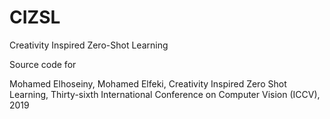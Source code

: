 # CIZSL
Creativity Inspired Zero-Shot Learning


Source code for 

Mohamed Elhoseiny, Mohamed Elfeki, Creativity Inspired Zero Shot Learning, Thirty-sixth International Conference on Computer Vision  (ICCV), 2019

